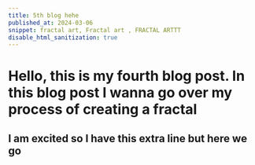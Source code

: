 ```yaml
---
title: 5th blog hehe
published_at: 2024-03-06
snippet: fractal art, Fractal art , FRACTAL ARTTT
disable_html_sanitization: true
---
```


# Hello, this is my fourth blog post. In this blog post I wanna go over my process of creating a fractal

## I am excited so I have this extra line but here we go

<canvas id="canvas"></canvas>

<script>
    const canvas = document.getElementById('canvas');
    const ctx = canvas.getContext('2d');
    
    canvas.width = window.innerWidth;
    canvas.height = window.innerHeight;

    // Function to draw the tree
    function drawTree(x, y, length, angle, depth) {
        if (depth === 0) return;

        const x1 = x + length * Math.cos(angle);
        const y1 = y + length * Math.sin(angle);

        ctx.beginPath();
        ctx.moveTo(x, y);
        ctx.lineTo(x1, y1);
        ctx.strokeStyle = 'white';
        ctx.lineWidth = depth;
        ctx.stroke();

        drawTree(x1, y1, length * 0.8, angle - Math.PI / 6, depth - 1);
        drawTree(x1, y1, length * 0.8, angle + Math.PI / 6, depth - 1);
    }

    // Initial call to draw the tree
    drawTree(canvas.width / 2, canvas.height, 120, -Math.PI / 2, 12);
</script>
